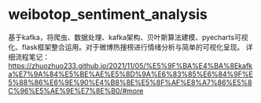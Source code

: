 # weibotop_sentiment_analysis
基于kafka，将爬虫、数据处理、kafka架构、贝叶斯算法建模、pyecharts可视化、flask框架整合运用。对于微博热搜榜进行情绪分析与简单的可视化呈现。
详细流程笔记：https://zhuozhuo233.github.io/2021/11/05/%E5%9F%BA%E4%BA%8Ekafka%E7%9A%84%E5%BE%AE%E5%8D%9A%E6%83%85%E6%84%9F%E5%88%86%E6%9E%90%E4%B8%8E%E5%8F%AF%E8%A7%86%E5%8C%96%E5%AE%9E%E7%8E%B0/#more
